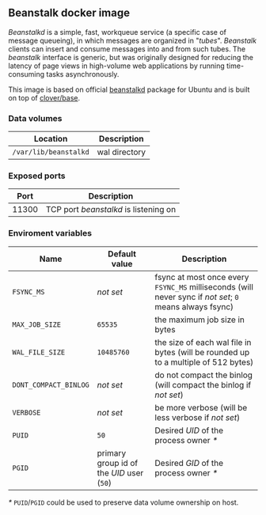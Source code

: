 ## Beanstalk docker image

_Beanstalkd_ is a simple, fast, workqueue service (a specific case of message queueing), in which messages are organized
 in "_tubes_". _Beanstalk_ clients can insert and consume messages into and from such tubes. The _beanstalk_ interface
 is generic, but was originally designed for reducing the latency of page views in high-volume web applications by
 running time-consuming tasks asynchronously.

This image is based on official [beanstalkd](https://packages.ubuntu.com/focal/beanstalkd) package for Ubuntu and is
 built on top of [clover/base](https://hub.docker.com/r/clover/base/).

### Data volumes
| Location | Description |
|---|---|
| `/var/lib/beanstalkd` | wal directory |

### Exposed ports
| Port | Description |
|---|---|
| 11300 | TCP port _beanstalkd_ is listening on |

### Enviroment variables
| Name | Default value | Description |
|---|---|---|
| `FSYNC_MS` | _not set_ | fsync at most once every `FSYNC_MS` milliseconds (will never sync if _not set_; `0` means always fsync) |
| `MAX_JOB_SIZE` | `65535` | the maximum job size in bytes |
| `WAL_FILE_SIZE` | `10485760` | the size of each wal file in bytes  (will be rounded up to a multiple of 512 bytes) |
| `DONT_COMPACT_BINLOG` | _not set_ | do not compact the binlog (will compact the binlog if _not set_) |
| `VERBOSE` | _not set_ | be more verbose (will be less verbose if _not set_) |
| `PUID` | `50` | Desired _UID_ of the process owner _*_ |
| `PGID` | primary group id of the _UID_ user (`50`) | Desired _GID_ of the process owner _*_ |

_*_ `PUID`/`PGID` could be used to preserve data volume ownership on host.
